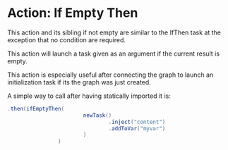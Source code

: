 # Action: If Empty Then

This action and its sibling if not empty are similar to the IfThen task at the exception that no condition are required.

This action will launch a task given as an argument if the current result is empty. 

This action is especially useful after connecting the graph to launch an initialization task if its the graph was just created.

A simple way to call after having statically imported it is:

``` java
.then(ifEmptyThen(
                        newTask()
                                .inject("content")
                                .addToVar("myvar")
                        )
                )
```


